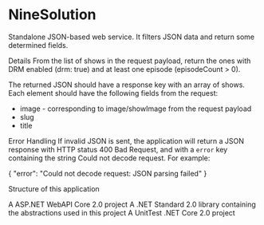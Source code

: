 # NineSolution
Standalone JSON-based web service. It filters JSON data and return some determined fields.

Details
From the list of shows in the request payload, return the ones with DRM enabled (drm: true) and at least one episode (episodeCount > 0).

The returned JSON should have a response key with an array of shows. Each element should have the following fields from the request:

- image - corresponding to image/showImage from the request payload
- slug
- title

Error Handling
If invalid JSON is sent, the application will return a JSON response with HTTP status 400 Bad Request, and with a `error` key containing the string Could not decode request. For example:

{
    "error": "Could not decode request: JSON parsing failed"
}

Structure of this application

A ASP.NET WebAPI Core 2.0 project
A .NET Standard 2.0 library containing the abstractions used in this project
A UnitTest .NET Core 2.0 project
